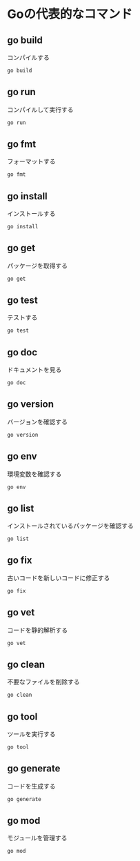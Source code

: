 # Goの代表的なコマンド

## go build
コンパイルする

```bash
go build
```

## go run
コンパイルして実行する

```bash
go run
```

## go fmt
フォーマットする

```bash
go fmt
```

## go install
インストールする

```bash
go install
```

## go get
パッケージを取得する

```bash
go get
```

## go test
テストする

```bash
go test
```

## go doc
ドキュメントを見る

```bash
go doc
```

## go version
バージョンを確認する

```bash
go version
```

## go env
環境変数を確認する

```bash
go env
```

## go list
インストールされているパッケージを確認する

```bash
go list
```

## go fix
古いコードを新しいコードに修正する

```bash
go fix
```

## go vet
コードを静的解析する

```bash
go vet
```

## go clean
不要なファイルを削除する

```bash
go clean
```

## go tool
ツールを実行する

```bash
go tool
```

## go generate
コードを生成する

```bash
go generate
```

## go mod
モジュールを管理する

```bash
go mod
```